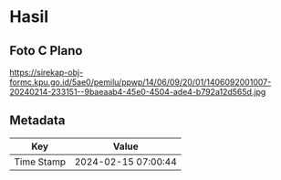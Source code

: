 # Hasil

## Foto C Plano

https://sirekap-obj-formc.kpu.go.id/5ae0/pemilu/ppwp/14/06/09/20/01/1406092001007-20240214-233151--9baeaab4-45e0-4504-ade4-b792a12d565d.jpg


## Metadata

| Key        | Value               |
| ---------- | ------------------- |
| Time Stamp | 2024-02-15 07:00:44 |



